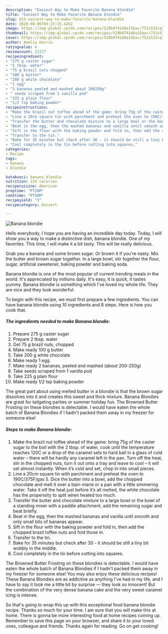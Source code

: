 ```yaml
---
description: "Easiest Way to Make Favorite Banana blondie"
title: "Easiest Way to Make Favorite Banana blondie"
slug: 615-easiest-way-to-make-favorite-banana-blondie
date: 2020-08-06T03:23:25.426Z
image: https://img-global.cpcdn.com/recipes/529b9741d0a15bac/751x532cq70/banana-blondie-recipe-main-photo.jpg
thumbnail: https://img-global.cpcdn.com/recipes/529b9741d0a15bac/751x532cq70/banana-blondie-recipe-main-photo.jpg
cover: https://img-global.cpcdn.com/recipes/529b9741d0a15bac/751x532cq70/banana-blondie-recipe-main-photo.jpg
author: Amelia Harris
ratingvalue: 4
reviewcount: 22277
recipeingredient:
- "275 g caster sugar"
- "2 tbsp. water"
- "75 g brazil nuts chopped"
- "100 g butter"
- "200 g white chocolate"
- "1 egg"
- "2 bananas peeled and mashed about 200250g"
- " seeds scraped from 1 vanilla pod"
- "225 g plain flour"
- "1/2 tsp baking powder"
recipeinstructions:
- "Make the brazil nut toffee ahead of the game: bring 75g of the caster sugar to the boil with the 2 tbsp. of water, cook until the temperature reaches 120C or a drop of the caramel sets to hard ball in a glass of cold water – there will be hardly any caramel left in the pan. Turn off the heat, stir in the chopped nuts, turn it out onto a tray and leave to cool – it will set almost instantly. When it’s cold and set, chop in into small pieces."
- "Line a 20cm square tin with parchment and preheat the oven to 190C/375F/gas 5. Dice the butter into a bowl, add the chopped chocolate and melt it over a bain-marie or a pan with a little simmering water. Take it off the heat just before it’s all melted, the white chocolate has the propensity to split when heated too much."
- "Transfer the butter and chocolate mixture to a large bowl or the bowl of a standing mixer with a paddle attachment, add the remaining sugar and beat briefly."
- "Beat in the egg, then the mashed bananas and vanilla until smooth and only small bits of bananas appear."
- "Sift in the flour with the baking powder and fold in, then add the chopped brazil toffee nuts and fold those in."
- "Transfer to the tin."
- "Bake for 35 minutes but check after 30 - it should be still a tiny bit wobbly in the middle."
- "Cool completely in the tin before cutting into squares."
categories:
- Recipe
tags:
- banana
- blondie

katakunci: banana blondie 
nutrition: 134 calories
recipecuisine: American
preptime: "PT26M"
cooktime: "PT58M"
recipeyield: "3"
recipecategory: Dessert

---
```



![Banana blondie](https://img-global.cpcdn.com/recipes/529b9741d0a15bac/751x532cq70/banana-blondie-recipe-main-photo.jpg)

Hello everybody, I hope you are having an incredible day today. Today, I will show you a way to make a distinctive dish, banana blondie. One of my favorites. This time, I will make it a bit tasty. This will be really delicious.

Grab you a banana and some brown sugar. Or brown it if you&#39;re nasty. Mix the butter and brown sugar together. In a large bowl, stir together the flour, sugar, artificial sweetener, baking powder and baking soda.

Banana blondie is one of the most popular of current trending meals in the world. It's appreciated by millions daily. It's easy, it is quick, it tastes yummy. Banana blondie is something which I've loved my whole life. They are nice and they look wonderful.


To begin with this recipe, we must first prepare a few ingredients. You can have banana blondie using 10 ingredients and 8 steps. Here is how you cook that.

<!--inarticleads1-->

##### The ingredients needed to make Banana blondie:

1. Prepare 275 g caster sugar
1. Prepare 2 tbsp. water
1. Get 75 g brazil nuts, chopped
1. Make ready 100 g butter
1. Take 200 g white chocolate
1. Make ready 1 egg
1. Make ready 2 bananas, peeled and mashed (about 200-250g)
1. Take  seeds scraped from 1 vanilla pod
1. Take 225 g plain flour
1. Make ready 1/2 tsp baking powder


The great part about using melted butter in a blondie is that the brown sugar dissolves into it and creates this sweet and thick mixture. Banana Blondies are great for tailgating parties or summer holiday fun. The Browned Butter Frosting on these blondies is delectable. I would have eaten the whole batch of Banana Blondies if I hadn&#39;t packed them away in my freezer for someone else! 

<!--inarticleads2-->

##### Steps to make Banana blondie:

1. Make the brazil nut toffee ahead of the game: bring 75g of the caster sugar to the boil with the 2 tbsp. of water, cook until the temperature reaches 120C or a drop of the caramel sets to hard ball in a glass of cold water – there will be hardly any caramel left in the pan. Turn off the heat, stir in the chopped nuts, turn it out onto a tray and leave to cool – it will set almost instantly. When it’s cold and set, chop in into small pieces.
1. Line a 20cm square tin with parchment and preheat the oven to 190C/375F/gas 5. Dice the butter into a bowl, add the chopped chocolate and melt it over a bain-marie or a pan with a little simmering water. Take it off the heat just before it’s all melted, the white chocolate has the propensity to split when heated too much.
1. Transfer the butter and chocolate mixture to a large bowl or the bowl of a standing mixer with a paddle attachment, add the remaining sugar and beat briefly.
1. Beat in the egg, then the mashed bananas and vanilla until smooth and only small bits of bananas appear.
1. Sift in the flour with the baking powder and fold in, then add the chopped brazil toffee nuts and fold those in.
1. Transfer to the tin.
1. Bake for 35 minutes but check after 30 - it should be still a tiny bit wobbly in the middle.
1. Cool completely in the tin before cutting into squares.


The Browned Butter Frosting on these blondies is delectable. I would have eaten the whole batch of Banana Blondies if I hadn&#39;t packed them away in my freezer for someone else! You may also enjoy these delicious recipes! These Banana Blondies are as addictive as anything I&#39;ve had in my life, and I have to say it took me a little bit by surprise — they look so innocent! But the combination of the very dense banana cake and the very sweet caramel icing is intense. 

So that's going to wrap this up with this exceptional food banana blondie recipe. Thanks so much for your time. I am sure that you will make this at home. There is gonna be more interesting food at home recipes coming up. Remember to save this page on your browser, and share it to your loved ones, colleague and friends. Thanks again for reading. Go on get cooking!
